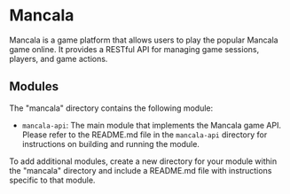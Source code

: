 # Mancala

Mancala is a game platform that allows users to play the popular Mancala game online. It provides a RESTful API for managing game sessions, players, and game actions.

## Modules

The "mancala" directory contains the following module:

- `mancala-api`: The main module that implements the Mancala game API. Please refer to the README.md file in the `mancala-api` directory for instructions on building and running the module.

To add additional modules, create a new directory for your module within the "mancala" directory and include a README.md file with instructions specific to that module.
